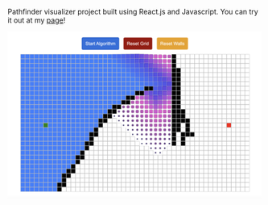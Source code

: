 Pathfinder visualizer project built using React.js and Javascript. You can try it out at my [page](https://xysar.github.io/pathfinder-react/)!

![Pathfinder Demo](./src/images/pathfinderscreenshot.png)
